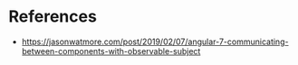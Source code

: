 # References

- https://jasonwatmore.com/post/2019/02/07/angular-7-communicating-between-components-with-observable-subject
